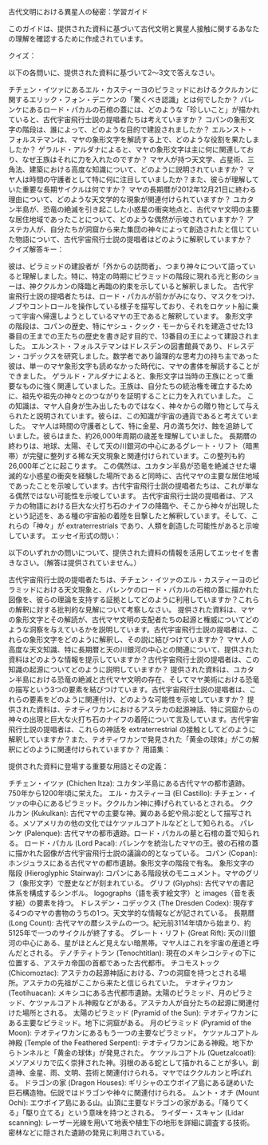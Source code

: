 古代文明における異星人の秘密：学習ガイド

このガイドは、提供された資料に基づいて古代文明と異星人接触に関するあなたの理解を確認するために作成されています。

クイズ：

以下の各問いに、提供された資料に基づいて2～3文で答えなさい。

チチェン・イツァにあるエル・カスティーヨのピラミッドにおけるククルカンに関するエリック・フォン・デニケンの「驚くべき認識」とは何でしたか？
パレンケにあるロード・パカルの石棺の蓋には、どのような「珍しいこと」が描かれていると、古代宇宙飛行士説の提唱者たちは考えていますか？
コパンの象形文字の階段は、誰によって、どのような目的で建設されましたか？
エルンスト・フォルステマンは、マヤの象形文字を解読する上で、どのような役割を果たしましたか？
ゲラルド・アルダナによると、マヤの象形文字は主に何に関連しており、なぜ王族はそれに力を入れたのですか？
マヤ人が持つ天文学、占星術、三角法、建築における高度な知識について、どのように説明されていますか？
マヤ人は時間の守護者として特に何に注目していましたか？また、彼らが理解していた重要な長期サイクルは何ですか？
マヤの長期暦が2012年12月21日に終わる理由について、どのような天文学的な現象が関連付けられていますか？
ユカタン半島が、恐竜の絶滅を引き起こした小惑星の衝突地点と、古代マヤ文明の主要な居住地域であったことについて、どのような偶然が示唆されていますか？
アステカ人が、自分たちが洞窟から来た集団の神々によって創造されたと信じていた物語について、古代宇宙飛行士説の提唱者はどのように解釈していますか？
クイズ解答キー：

彼は、ピラミッドの建設者が「外からの訪問者」、つまり神々について語っていると理解しました。特に、特定の時期にピラミッドの階段に現れる光と影のショーは、神ククルカンの降臨と再臨の約束を示していると解釈しました。
古代宇宙飛行士説の提唱者たちは、ロード・パカルが前かがみになり、マスクをつけ、ノブやコントロールを操作している様子を描写しており、それをロケット船に乗って宇宙へ帰還しようとしているマヤの王であると解釈しています。
象形文字の階段は、コパンの歴史、特にヤシュ・クック・モーからそれを建造させた13番目の王までの王たちの歴史を書き記す目的で、13番目の王によって建設されました。
エルンスト・フォルステマンはドレスデンの図書館員であり、ドレスデン・コデックスを研究しました。数学者であり論理的な思考力の持ち主であった彼は、単一のマヤ象形文字も読めなかった時代に、マヤの書体を解読することができました。
ゲラルド・アルダナによると、象形文字は当時の王族にとって重要なものに強く関連していました。王族は、自分たちの統治権を確立するために、祖先や祖先の神々とのつながりを証明することに力を入れていました。
この知識は、マヤ人自身が生み出したものではなく、神々からの贈り物として与えられたと説明されています。彼らは、この知識が宇宙の通貨であると考えていました。
マヤ人は時間の守護者として、特に金星、月の満ち欠け、蝕を追跡していました。彼らはまた、約26,000年周期の歳差を理解していました。
長期暦の終わりは、地球、太陽、そして天の川銀河の中心にあるグレート・リフト（暗黒帯）が完璧に整列する稀な天文現象と関連付けられています。この整列も約26,000年ごとに起こります。
この偶然は、ユカタン半島が恐竜を絶滅させた壊滅的な小惑星の衝突を経験した場所であると同時に、古代マヤの主要な居住地域であったことを示唆しています。古代宇宙飛行士説の提唱者たちは、これが単なる偶然ではない可能性を示唆しています。
古代宇宙飛行士説の提唱者は、アステカの物語における巨大な火打ち石のナイフの降臨や、そこから神々が出現したという記述を、ある種の宇宙船の着陸を目撃したと解釈しています。そして、これらの「神々」が extraterrestrials であり、人類を創造した可能性があると示唆しています。
エッセイ形式の問い：

以下のいずれかの問いについて、提供された資料の情報を活用してエッセイを書きなさい。（解答は提供されていません。）

古代宇宙飛行士説の提唱者たちは、チチェン・イツァのエル・カスティーヨのピラミッドにおける天文現象と、パレンケのロード・パカルの石棺の蓋に描かれた図像を、彼らの理論を支持する証拠としてどのように利用していますか？これらの解釈に対する批判的な見解について考察しなさい。
提供された資料は、マヤの象形文字とその解読が、古代マヤ文明の支配者たちの起源と権威についてどのような洞察を与えているかを説明しています。古代宇宙飛行士説の提唱者は、これらの象形文字をどのように解釈し、その説に結びつけていますか？
マヤ人の高度な天文知識、特に長期暦と天の川銀河の中心との関連について、提供された資料はどのような情報を提示していますか？古代宇宙飛行士説の提唱者は、この知識の起源についてどのように説明していますか？
提供された資料は、ユカタン半島における恐竜の絶滅と古代マヤ文明の存在、そしてマヤ美術における恐竜の描写という3つの要素を結びつけています。古代宇宙飛行士説の提唱者は、これらの要素をどのように関連付け、どのような可能性を示唆していますか？
提供された資料は、テオティワカンにおけるアステカの起源神話、特に洞窟からの神々の出現と巨大な火打ち石のナイフの着陸について言及しています。古代宇宙飛行士説の提唱者は、これらの神話を extraterrestrial の接触としてどのように解釈していますか？また、テオティワカンで発見された「黄金の球体」がこの解釈にどのように関連付けられていますか？
用語集：

提供された資料に登場する重要な用語とその定義：

チチェン・イツァ (Chichen Itza): ユカタン半島にある古代マヤの都市遺跡。750年から1200年頃に栄えた。
エル・カスティーヨ (El Castillo): チチェン・イツァの中心にあるピラミッド。ククルカン神に捧げられているとされる。
ククルカン (Kukulkan): 古代マヤの主要な神。翼のある蛇や飛ぶ蛇として描写される。メソアメリカの他の文化ではケツァルコアトルなどとして知られる。
パレンケ (Palenque): 古代マヤの都市遺跡。ロード・パカルの墓と石棺の蓋で知られる。
ロード・パカル (Lord Pacal): パレンケを統治したマヤの王。彼の石棺の蓋に描かれた図像が古代宇宙飛行士説の議論の的となっている。
コパン (Copan): ホンジュラスにある古代マヤの都市遺跡。象形文字の階段で有名。
象形文字の階段 (Hieroglyphic Stairway): コパンにある階段状のモニュメント。マヤのグリフ（象形文字）で歴史などが刻まれている。
グリフ (Glyphs): 古代マヤの書記体系を構成するシンボル。 logographs（語を表す絵文字）と images（音を表す絵）の要素を持つ。
ドレスデン・コデックス (The Dresden Codex): 現存する4つのマヤの書物のうちの1つ。天文学的な情報などが記されている。
長期暦 (Long Count): 古代マヤの暦システムの一つ。紀元前3114年頃から始まり、約5125年で一つのサイクルが終了する。
グレート・リフト (Great Rift): 天の川銀河の中心にある、星がほとんど見えない暗黒帯。マヤ人はこれを宇宙の産道と呼んだとされる。
テノチティトラン (Tenochtitlan): 現在のメキシコシティの下に位置する、アステカ帝国の首都であった古代都市。
チコモストック (Chicomoztac): アステカの起源神話における、7つの洞窟を持つとされる場所。アステカの先祖がここから来たと信じられていた。
テオティワカン (Teotihuacan): メキシコにある古代都市遺跡。太陽のピラミッド、月のピラミッド、ケツァルコアトル神殿などがある。アステカ人が自分たちの起源に関連付けた場所とされる。
太陽のピラミッド (Pyramid of the Sun): テオティワカンにある主要なピラミッド。地下に洞窟がある。
月のピラミッド (Pyramid of the Moon): テオティワカンにあるもう一つの主要なピラミッド。
ケツァルコアトル神殿 (Temple of the Feathered Serpent): テオティワカンにある神殿。地下からトンネルと「黄金の球体」が発見された。
ケツァルコアトル (Quetzalcoatl): メソアメリカで広く崇拝された神。羽根のある蛇として描かれることが多い。創造神、金星、雨、文明、芸術と関連付けられる。マヤではククルカンと呼ばれる。
ドラゴンの家 (Dragon Houses): ギリシャのエウボイア島にある謎めいた巨石構造物。伝説ではドラゴンや神々に関連付けられる。
ムント・オチ (Mount Ochi): エウボイア島にある山。山頂に主要なドラゴンの家がある。「降りてくる」「駆り立てる」という意味を持つとされる。
ライダー・スキャン (Lidar scanning): レーザー光線を用いて地表や植生下の地形を詳細に調査する技術。密林などに隠された遺跡の発見に利用されている。
